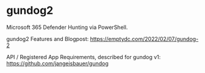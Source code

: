 # gundog2
Microsoft 365 Defender Hunting via PowerShell.

gundog2 Features and Blogpost: https://emptydc.com/2022/02/07/gundog-2

API / Registered App Requirements, described for gundog v1: https://github.com/jangeisbauer/gundog
